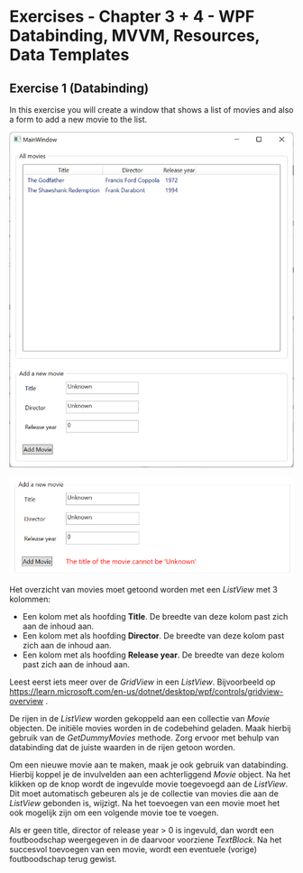 # Exercises - Chapter 3 + 4 - WPF Databinding, MVVM, Resources, Data Templates

## Exercise 1 (Databinding)
In this exercise you will create a window that shows a list of movies and also a form to add a new movie to the list. 

![Main Window](Images/Exercise1_MainWindow.png)

![Main Window - invalid input](Images/Exercise1_ErrorMessage.png)

Het overzicht van movies moet getoond worden met een *ListView* met 3 kolommen: 
* Een kolom met als hoofding **Title**. De breedte van deze kolom past zich aan de inhoud aan.
* Een kolom met als hoofding **Director**. De breedte van deze kolom past zich aan de inhoud aan.
* Een kolom met als hoofding **Release year**. De breedte van deze kolom past zich aan de inhoud aan.

Leest eerst iets meer over de *GridView* in een *ListView*. Bijvoorbeeld op https://learn.microsoft.com/en-us/dotnet/desktop/wpf/controls/gridview-overview .

De rijen in de *ListView* worden gekoppeld aan een collectie van *Movie* objecten. 
De initiële movies worden in de codebehind geladen. Maak hierbij gebruik van de *GetDummyMovies* methode. 
Zorg ervoor met behulp van databinding dat de juiste waarden in de rijen getoon worden. 

Om een nieuwe movie aan te maken, maak je ook gebruik van databinding. Hierbij koppel je de invulvelden aan een achterliggend *Movie* object. 
Na het klikken op de knop wordt de ingevulde movie toegevoegd aan de *ListView*. Dit moet automatisch gebeuren als je de collectie van movies die aan de *ListView* gebonden is, wijzigt. 
Na het toevoegen van een movie moet het ook mogelijk zijn om een volgende movie toe te voegen.

Als er geen title, director of release year > 0 is ingevuld, dan wordt een foutboodschap weergegeven in de daarvoor voorziene *TextBlock*. 
Na het succesvol toevoegen van een movie, wordt een eventuele (vorige) foutboodschap terug gewist.
